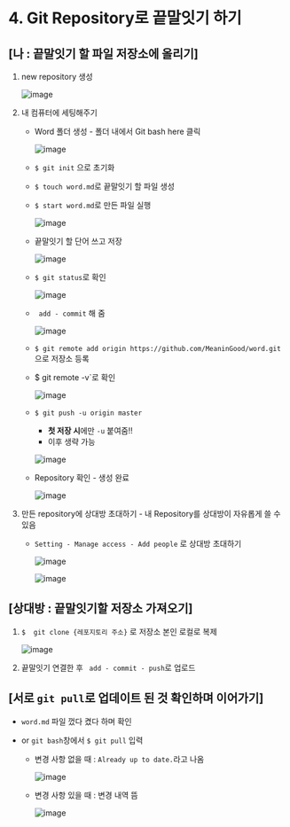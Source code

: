 # 4. Git Repository로 끝말잇기 하기



## [나 : 끝말잇기 할 파일 저장소에 올리기]   

1. new repository 생성  

   ![image](https://user-images.githubusercontent.com/92563854/149281207-86cedd8f-3403-426b-9813-c0bf9c26a053.png)




2. 내 컴퓨터에 세팅해주기

   - Word 폴더 생성 - 폴더 내에서 Git bash here 클릭

     ![image](https://user-images.githubusercontent.com/92563854/149281268-489fffa4-6600-441c-8bb0-ebc4b19bb87b.png)

     

     

   - `$ git init` 으로 초기화

   - `$ touch word.md`로 끝말잇기 할 파일 생성

   - `$ start word.md`로 만든 파일 실행

     ![image](https://user-images.githubusercontent.com/92563854/149281287-bc62e6b7-58b6-4ca3-be2a-8477b65a07a6.png)

     

     

   - 끝말잇기 할 단어 쓰고 저장

     ![image](https://user-images.githubusercontent.com/92563854/149281307-09d44d5e-e8ba-4197-91a3-4a5dd5a3dc3c.png)

     

     

   - `$ git status`로 확인

     ![image](https://user-images.githubusercontent.com/92563854/149281326-62d1c299-faf9-4caa-b112-eaa17fddf47e.png)

     

     

   - ` add - commit` 해 줌

     ![image](https://user-images.githubusercontent.com/92563854/149281349-cb813d28-449c-4190-9c06-5055cac244aa.png)

     

     

   - `$ git remote add origin https://github.com/MeaninGood/word.git` 으로 저장소 등록
   
   - $ git remote -v`로 확인
   
     ![image](https://user-images.githubusercontent.com/92563854/149281394-a259e0a5-9fe8-41cc-ac3a-ab6ae638da43.png)
   
     
   
     
   
   - `$ git push -u origin master` 
   
     - **첫 저장 시**에만 `-u` 붙여줌!!
     - 이후 생략 가능
   
     ![image](https://user-images.githubusercontent.com/92563854/149281441-7f374827-b7ca-4bd6-b9f9-fef8d59f0012.png)
   
     
   
     
   
   - Repository 확인 - 생성 완료
   
     ![image](https://user-images.githubusercontent.com/92563854/149281463-1a684162-2239-4267-891c-8a2cf2c7654f.png)
   
     
     
     



3. 만든 repository에 상대방 초대하기 - 내 Repository를 상대방이 자유롭게 쓸 수 있음

   - `Setting - Manage access - Add people` 로 상대방 초대하기

     ![image](https://user-images.githubusercontent.com/92563854/149281480-af527c04-722d-4c64-bf2f-f799d2413d4b.png)

     

     
     
     ![image](https://user-images.githubusercontent.com/92563854/149281499-e881c747-5117-4422-9b18-428078d17dfc.png)
     
     





## [상대방 : 끝말잇기할 저장소 가져오기]

1. `$  git clone {레포지토리 주소}` 로 저장소 본인 로컬로 복제

   ![image](https://user-images.githubusercontent.com/92563854/149281517-6159a621-da43-47e9-b97a-f68ecdbae788.png)
   
   



2. 끝말잇기 연결한 후 ` add - commit - push`로 업로드

   



## [서로 `git pull`로 업데이트 된 것 확인하며 이어가기]

- `word.md` 파일 껐다 켰다 하며 확인

- or `git bash`창에서 `$ git pull` 입력

  - 변경 사항 없을 때 : `Already up to date.`라고 나옴

    ![image](https://user-images.githubusercontent.com/92563854/149281533-7c0ad370-6500-4df4-b17f-78f199634864.png)

    
  
  - 변경 사항 있을 때 : 변경 내역 뜸
  
    ![image](https://user-images.githubusercontent.com/92563854/149281546-08241615-09b6-400d-8bbd-7d7640764a6d.png)
    
    
    
    
